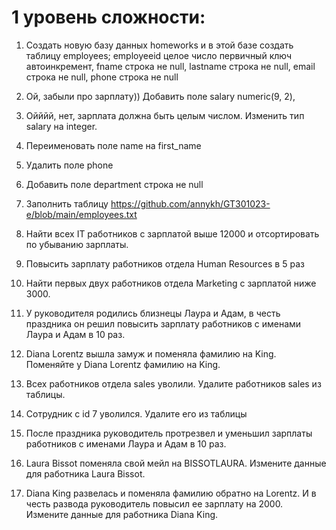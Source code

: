 # 1 уровень сложности: 
1. Создать новую базу данных homeworks и в этой базе создать таблицу employees;
employeeid целое число первичный ключ автоинкремент,
fname строка не null,
lastname строка не null,
email строка не null,
phone строка не null


2. Ой, забыли про зарплату)) Добавить поле salary numeric(9, 2),

3. Ойййй, нет, зарплата должна быть целым числом. Изменить тип salary на integer.

4. Переименовать поле name на first_name

5.  Удалить поле phone

6. Добавить поле department строка не null

7. Заполнить таблицу
https://github.com/annykh/GT301023-e/blob/main/employees.txt

8. Найти всех IT работников с зарплатой выше 12000 и отсортировать по убыванию зарплаты.

9. Повысить зарплату работников отдела Human Resources в 5 раз

10. Найти первых двух работников отдела Marketing с зарплатой ниже 3000.

11. У руководителя родились близнецы Лаура и Адам, в честь праздника он решил повысить зарплату работников с именами Лаура и Адам в 10 раз.

12. Diana Lorentz вышла замуж и поменяла фамилию на King. Поменяйте у Diana Lorentz фамилию на King.

13. Всех работников отдела sales уволили. Удалите работников sales из таблицы.

14. Сотрудник с id 7 уволился. Удалите его из таблицы

15. После праздника руководитель протрезвел и уменьшил зарплаты работников с именами Лаура и Адам в 10 раз.

16. Laura Bissot поменяла свой мейл на BISSOTLAURA. Измените данные для работника Laura Bissot.

17. Diana King развелась и поменяла фамилию обратно на Lorentz. И в честь развода руководитель повысил ее зарплату на 2000.  Измените данные для работника Diana King.